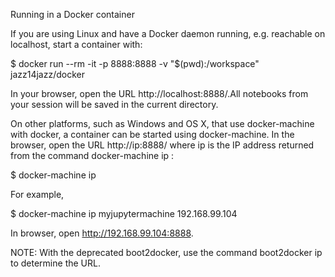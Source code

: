 Running in a Docker container

If you are using Linux and have a Docker daemon running,
e.g. reachable on localhost, start a container with:

$ docker run --rm -it -p 8888:8888 -v "$(pwd):/workspace" jazz14jazz/docker

In your browser, open the URL http://localhost:8888/.All notebooks from your session will be saved in the current directory.

On other platforms, such as Windows and OS X, that use
docker-machine with docker, a container can be started using
docker-machine. In the browser, open the URL http://ip:8888/ where ip is
the IP address returned from the command docker-machine ip <MACHINE>:

$ docker-machine ip <MACHINE>

For example,

$ docker-machine ip myjupytermachine
192.168.99.104

In browser, open http://192.168.99.104:8888.

NOTE: With the deprecated boot2docker, use the command boot2docker ip to
determine the URL.



